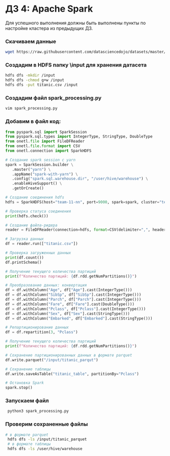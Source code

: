 # ДЗ 4: Apache Spark

Для успешного выполнения должны быть выполнены пункты по настройке кластера из предыдущих ДЗ.

### Скачиваем данные

```bash
wget https://raw.githubusercontent.com/datasciencedojo/datasets/master/titanic.csv
```


### Создадим в HDFS папку \input для хранения датасета
```bash
hdfs dfs -mkdir /input
hdfs dfs -chmod g+w /input
hdfs dfs -put titanic.csv /input
```

###   Создадим файл spark_processing.py 

```bash
vim spark_processing.py
```

###  Добавим в файл код:

```python
from pyspark.sql import SparkSession
from pyspark.sql.types import IntegerType, StringType, DoubleType
from onetl.file import FileDFReader
from onetl.file.format import CSV
from onetl.connection import SparkHDFS

# Создание spark session с yarn
spark = SparkSession.builder \
   .master("yarn") \
   .appName("spark-with-yarn") \
   .config("spark.sql.warehouse.dir", "/user/hive/warehouse") \
   .enableHiveSupport() \
   .getOrCreate()

# Создание соединения hdfs
hdfs = SparkHDFS(host="team-11-nn", port=9000, spark=spark, cluster="test")

# Проверка статуса соединения
print(hdfs.check())

# Создание файла-ридера
reader = FileDFReader(connection=hdfs, format=CSV(delimiter=",", header=True), source_path="/input")

# Загрузка данных
df = reader.run(["titanic.csv"])

# Проверка загруженных данных
print(df.count())
df.printSchema()

# Получение текущего количества партиций
print(f"Количество партиций: {df.rdd.getNumPartitions()}")

# Преобразование данных: конвертация
df = df.withColumn("Age", df["Age"].cast(IntegerType()))
df = df.withColumn("SibSp", df["SibSp"].cast(IntegerType()))
df = df.withColumn("Parch", df["Parch"].cast(IntegerType()))
df = df.withColumn("Fare", df["Fare"].cast(DoubleType()))
df = df.withColumn("Pclass", df["Pclass"].cast(IntegerType()))
df = df.withColumn("Sex", df["Sex"].cast(StringType()))
df = df.withColumn("Embarked", df["Embarked"].cast(StringType())) 

# Репартиционирование данных
df = df.repartition(3, "Pclass")

# Получение текущего количества партиций
print(f"Количество партиций: {df.rdd.getNumPartitions()}")

# Сохранение партиционированных данных в формате parquet
df.write.parquet("/input/titanic_parqut")

# Сохранение таблицы
df.write.saveAsTable("titanic_table", partitionBy="Pclass")

# Остановка Spark
spark.stop()
```
###  Запускаем файл

```bash
 python3 spark_processing.py
```
### Проверим сохраненные файлы 
```bash
# в формате parquet 
 hdfs dfs -ls /input/titanic_parquet
 # в формате таблицы
 hdfs dfs -ls /user/hive/warehouse
```
